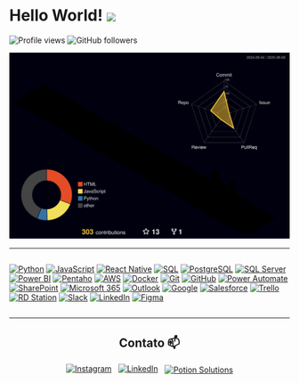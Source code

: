 # Hello World! <img src="https://media4.giphy.com/media/v1.Y2lkPTc5MGI3NjExNGRlZmQ5eXNjYnFvd3M4anBkOXIwbmExamRnaWpwczJpbGJvemI3MiZlcD12MV9pbnRlcm5hbF9naWYfYnlfaWQmY3Q9cw/m0dmKBkncVETJv2h0S/giphy.gif" width="55" style="vertical-align:middle" />

</div>

<img src="https://komarev.com/ghpvc/?username=FelipeBNogueira&color=brightgreen" alt="Profile views" /> <img src="https://img.shields.io/github/followers/FelipeBNogueira?style=social&label=Follow&color=blue" alt="GitHub followers" /> 

![Meu perfil 3D](https://raw.githubusercontent.com/FelipeBNogueira/FelipeBNogueira/main/profile-3d-contrib/profile-night-rainbow.svg)

---

<div style="display: flex; flex-wrap: wrap; justify-content: center; gap: 10px;">

<a href="https://www.python.org/" target="_blank"><img src="https://img.icons8.com/color/32/000000/python.png" alt="Python" title="Python"/></a>
<a href="https://developer.mozilla.org/en-US/docs/Web/JavaScript" target="_blank"><img src="https://img.icons8.com/color/32/000000/javascript.png" alt="JavaScript" title="JavaScript"/></a>
<a href="https://reactnative.dev/" target="_blank"><img src="https://img.icons8.com/color/32/000000/react-native.png" alt="React Native" title="React Native"/></a>
<a href="https://www.mysql.com/" target="_blank"><img src="https://img.icons8.com/color/32/000000/sql.png" alt="SQL" title="SQL"/></a>
<a href="https://www.postgresql.org/" target="_blank"><img src="https://img.icons8.com/color/32/postgreesql.png" alt="PostgreSQL" title="PostgreSQL"/></a>
<a href="https://www.microsoft.com/en-us/sql-server" target="_blank"><img src="https://img.icons8.com/color/32/microsoft-sql-server.png" alt="SQL Server" title="SQL Server"/></a>
<a href="https://powerbi.microsoft.com/" target="_blank"><img src="https://upload.wikimedia.org/wikipedia/commons/thumb/c/cf/New_Power_BI_Logo.svg/630px-New_Power_BI_Logo.svg.png" width="32" height="32" alt="Power BI" title="Power BI"/></a>
<a href="https://pentaho.com/" target="_blank"><img src="https://agail.com.br/wp-content/uploads/2020/12/pdi.png" width="32" height="32" alt="Pentaho" title="Pentaho"/></a>
<a href="https://aws.amazon.com/" target="_blank"><img src="https://img.icons8.com/?size=32&id=wU62u24brJ44&format=png" width="32" height="32" alt="AWS" title="AWS"/></a>
<a href="https://www.docker.com/" target="_blank"><img src="https://img.icons8.com/color/32/000000/docker.png" alt="Docker" title="Docker"/></a>
<a href="https://git-scm.com/" target="_blank"><img src="https://img.icons8.com/color/32/000000/git.png" alt="Git" title="Git"/></a>
<a href="https://github.com/" target="_blank"><img src="https://img.icons8.com/color/32/000000/github.png" alt="GitHub" title="GitHub"/></a>
<a href="https://powerautomate.microsoft.com/" target="_blank"><img src="https://img.icons8.com/?size=32&id=kTTt25v6Drpd&format=png" width="32" height="32" alt="Power Automate" title="Power Automate"/></a>
<a href="https://www.microsoft.com/sharepoint" target="_blank"><img src="https://upload.wikimedia.org/wikipedia/commons/thumb/e/e1/Microsoft_Office_SharePoint_%282019%E2%80%93present%29.svg/768px-Microsoft_Office_SharePoint_%282019%E2%80%93present%29.svg.png" width="32" height="32" alt="SharePoint" title="SharePoint"/></a>
<a href="https://www.microsoft.com/microsoft-365" target="_blank"><img src="https://img.icons8.com/color/32/microsoft-office-2019.png" alt="Microsoft 365" title="Microsoft 365"/></a>
<a href="https://outlook.live.com/" target="_blank"><img src="https://img.icons8.com/color/32/ms-outlook.png" alt="Outlook" title="Outlook"/></a>
<a href="https://www.google.com/" target="_blank"><img src="https://img.icons8.com/color/32/google-logo.png" alt="Google" title="Google"/></a>
<a href="https://www.salesforce.com/" target="_blank"><img src="https://img.icons8.com/color/32/salesforce.png" alt="Salesforce" title="Salesforce"/></a>
<a href="https://trello.com/" target="_blank"><img src="https://img.icons8.com/color/32/trello.png" alt="Trello" title="Trello"/></a>
<a href="https://www.rdstation.com/" target="_blank"><img src="https://cdn.brandfetch.io/rdstation.com/fallback/lettermark/theme/dark/h/256/w/256/icon?c=1bfwsmEH20zzEfSNTed" width="32" height="32" alt="RD Station" title="RD Station"/></a>
<a href="https://slack.com/" target="_blank"><img src="https://img.icons8.com/color/32/slack-new.png" alt="Slack" title="Slack"/></a>
<a href="https://www.linkedin.com/in/cfbn-adm/" target="_blank"><img src="https://img.icons8.com/color/32/linkedin.png" alt="LinkedIn" title="LinkedIn"/></a>
<a href="https://www.figma.com/" target="_blank"><img src="https://img.icons8.com/color/32/figma--v1.png" alt="Figma" title="Figma"/></a>


</div>

---

<div align="center">
 
## Contato 📫
<div align="center">
  <a href="https://www.instagram.com/felipebnogueira/" target="_blank"><img src="https://cdn.simpleicons.org/instagram/E4405F" alt="Instagram" width="28" height="28"></a>
  &nbsp;
  <a href="https://www.linkedin.com/in/cfbn-adm/" target="_blank"><img src="https://upload.wikimedia.org/wikipedia/commons/thumb/c/ca/LinkedIn_logo_initials.png/128px-LinkedIn_logo_initials.png" alt="LinkedIn" width="28" height="28"></a>
  &nbsp;
  <a href="https://potionsolutions.com" target="_blank"><img src="https://cdn-icons-png.freepik.com/512/9351/9351284.png" alt="Potion Solutions" width="28" height="28" style="vertical-align:middle;"></a>
</div>
